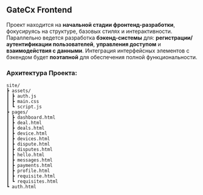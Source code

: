 ## GateCx Frontend
Проект находится на **начальной стадии фронтенд-разработки**, фокусируясь на структуре, базовых стилях и интерактивности. Параллельно ведется разработка **бэкенд-системы** для: **регистрации/аутентификации пользователей**, **управления доступом** и **взаимодействия с данными**. Интеграция интерфейсных элементов с бэкендом будет **поэтапной** для обеспечения полной функциональности.
### Архитектура Проекта:
```
site/
┣ assets/
┃ ┣ auth.js
┃ ┣ main.css
┃ ┗ script.js
┣ pages/
┃ ┣ dashboard.html
┃ ┣ deal.html
┃ ┣ deals.html
┃ ┣ device.html
┃ ┣ devices.html
┃ ┣ dispute.html
┃ ┣ disputes.html
┃ ┣ hello.html
┃ ┣ messages.html
┃ ┣ payments.html
┃ ┣ profile.html
┃ ┣ requisite.html
┃ ┗ requisites.html
┗ auth.html
```
